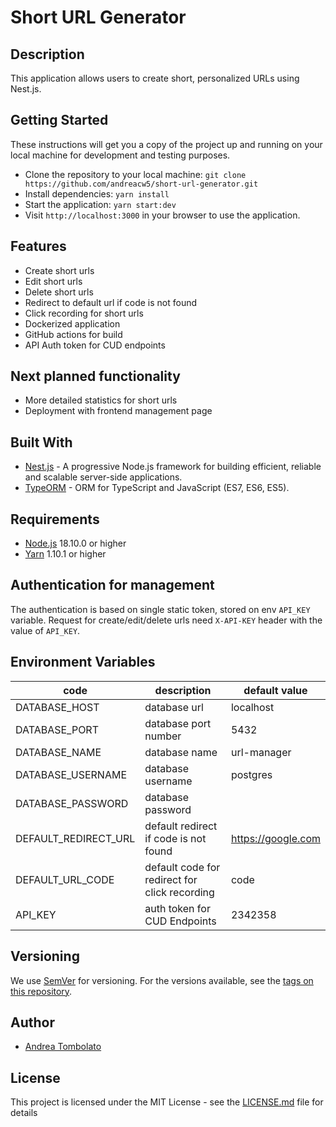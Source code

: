 # Short URL Generator

## Description
This application allows users to create short, personalized URLs using Nest.js.

## Getting Started
These instructions will get you a copy of the project up and running on your local machine for development and testing purposes.
 - Clone the repository to your local machine: `git clone https://github.com/andreacw5/short-url-generator.git`
 - Install dependencies: `yarn install`
 - Start the application: `yarn start:dev`
 - Visit `http://localhost:3000` in your browser to use the application.

## Features
 - Create short urls
 - Edit short urls
 - Delete short urls
 - Redirect to default url if code is not found
 - Click recording for short urls
 - Dockerized application
 - GitHub actions for build
 - API Auth token for CUD endpoints

## Next planned functionality
 - More detailed statistics for short urls
 - Deployment with frontend management page

## Built With
- [Nest.js](https://nestjs.com/) - A progressive Node.js framework for building efficient, reliable and scalable server-side applications.
- [TypeORM](https://typeorm.io/#/) - ORM for TypeScript and JavaScript (ES7, ES6, ES5).

## Requirements
- [Node.js](https://nodejs.org/en/download/) 18.10.0 or higher
- [Yarn](https://yarnpkg.com/en/) 1.10.1 or higher

## Authentication for management
The authentication is based on single static token, stored on env `API_KEY` variable.
Request for create/edit/delete urls need `X-API-KEY` header with the value of `API_KEY`.

## Environment Variables
| code                 | description                                   | default value      |
|----------------------|-----------------------------------------------|--------------------|
| DATABASE_HOST        | database url                                  | localhost          |
| DATABASE_PORT        | database port number                          | 5432               |
| DATABASE_NAME        | database name                                 | url-manager        |
| DATABASE_USERNAME    | database username                             | postgres           |
| DATABASE_PASSWORD    | database password                             |                    |
| DEFAULT_REDIRECT_URL | default redirect if code is not found         | https://google.com |
| DEFAULT_URL_CODE     | default code for redirect for click recording | code               |
| API_KEY              | auth token for CUD Endpoints                  | 2342358            |

## Versioning
We use [SemVer](http://semver.org/) for versioning. For the versions available, see the [tags on this repository](https://github.com/andreacw5/url-manager-app/releases).

## Author
- [Andrea Tombolato](https://andreacw.dev)

## License
This project is licensed under the MIT License - see the [LICENSE.md](LICENSE.md) file for details
